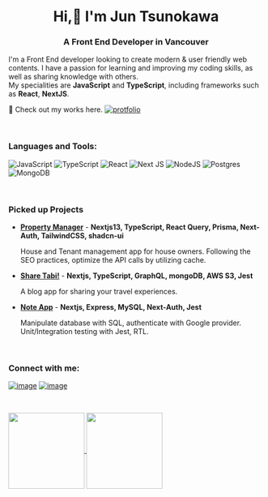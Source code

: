 <h1 align="center">Hi,👋 I'm Jun Tsunokawa</h1>
<h3 align="center">A Front End Developer in Vancouver</h3>
  
I'm a Front End developer looking to create modern & user friendly web contents.
I have a passion for learning and improving my coding skills, as well as sharing knowledge with others.  
My specialities are **JavaScript** and **TypeScript**, including frameworks such as **React**, **NextJS**.


🚀 Check out my works here.  <a href="https://jun-tsuno-portfolio.vercel.app/" target="_blank">   <img src="https://img.shields.io/badge/Portfolio-9cf?style=for-the-badge" alt="protfolio" /></a> 


<br/>
<h3 align="left">Languages and Tools:</h3>

![JavaScript](https://img.shields.io/badge/javascript-%23323330.svg?style=for-the-badge&logo=javascript&logoColor=%23F7DF1E) ![TypeScript](https://img.shields.io/badge/typescript-%23007ACC.svg?style=for-the-badge&logo=typescript&logoColor=white)
![React](https://img.shields.io/badge/react-%2320232a.svg?style=for-the-badge&logo=react&logoColor=%2361DAFB) ![Next JS](https://img.shields.io/badge/Next-black?style=for-the-badge&logo=next.js&logoColor=white) ![NodeJS](https://img.shields.io/badge/node.js-6DA55F?style=for-the-badge&logo=node.js&logoColor=white) ![Postgres](https://img.shields.io/badge/postgres-%23316192.svg?style=for-the-badge&logo=postgresql&logoColor=white) ![MongoDB](https://img.shields.io/badge/MongoDB-%234ea94b.svg?style=for-the-badge&logo=mongodb&logoColor=white) 

<br />
<h3>Picked up Projects</h3>

-  **[Property Manager](https://github.com/jun-tsuno/property_manager_2.git)** - **Nextjs13, TypeScript, React Query, Prisma, Next-Auth, TailwindCSS, shadcn-ui**

    House and Tenant management app for house owners. Following the SEO practices, optimize the API calls by utilizing cache.

-  **[Share Tabi!](https://github.com/jun-tsuno/trip_blog.git)** - **Nextjs, TypeScript, GraphQL, mongoDB, AWS S3, Jest**

    A blog app for sharing your travel experiences.

-  **[Note App](https://github.com/jun-tsuno/mysql_note_app.git)** - **Nextjs, Express, MySQL, Next-Auth, Jest**

   Manipulate database with SQL, authenticate with Google provider. Unit/Integration testing with Jest, RTL.

   
<br />
<h3 align="left">Connect with me:</h3>

<a href="https://linkedin.com/in/jun-tsunokawa-b22596247/" target="_blank">![image](https://img.shields.io/badge/LinkedIn-0077B5?style=for-the-badge&logo=linkedin&logoColor=white)</a>
<a href="https://medium.com/@jun55tsuno" target="_blank">![image](https://img.shields.io/badge/Medium-FFFFFF?style=for-the-badge&logo=medium&labelColor=white&logoColor=black)</a>


<br />
<p><a href="https://github.com/anuraghazra/github-readme-stats">
  <img align="center" height="150px" src="https://github-readme-stats.vercel.app/api?username=jun-tsuno&count_private=true&theme=blue-green&show_icons=true&hide=contribs" />
</a>
<a href="https://github.com/anuraghazra/convoychat">
  <img align="center" height="150px" src="https://github-readme-stats.vercel.app/api/top-langs/?username=jun-tsuno&layout=compact&theme=dark&langs_count=5" />
</a></p>
 
